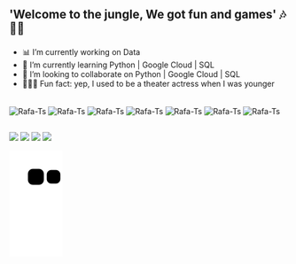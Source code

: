 <a> <h2>
'Welcome to the jungle, We got fun and games' 🎶  🌹🔫 
</h2> </a>
</n>

- 📊 I’m currently working on Data
- 🐍 I’m currently learning Python | Google Cloud | SQL
- 👯 I’m looking to collaborate on Python | Google Cloud | SQL
- 👩🏼‍🎤 Fun fact: yep, I used to be a theater actress when I was younger



<div style="display: inline_block"><br>
  
  <img align="center" alt="Rafa-Ts" height="60" width="50" src="https://cdn.jsdelivr.net/gh/devicons/devicon/icons/googlecloud/googlecloud-original.svg" />
  <img align="center" alt="Rafa-Ts" height="60" width="50" src="https://cdn.jsdelivr.net/gh/devicons/devicon/icons/python/python-original-wordmark.svg" />
  <img align="center" alt="Rafa-Ts" height="60" width="50" src="https://cdn.jsdelivr.net/gh/devicons/devicon/icons/html5/html5-plain-wordmark.svg" />
  <img align="center" alt="Rafa-Ts" height="60" width="50" src="https://cdn.jsdelivr.net/gh/devicons/devicon/icons/mongodb/mongodb-plain-wordmark.svg" />
  <img align="center" alt="Rafa-Ts" height="60" width="50" src="https://cdn.jsdelivr.net/gh/devicons/devicon/icons/jupyter/jupyter-original-wordmark.svg" />
  <img align="center" alt="Rafa-Ts" height="60" width="50" src="https://cdn.jsdelivr.net/gh/devicons/devicon/icons/pandas/pandas-original.svg" />
  <img align="center" alt="Rafa-Ts" height="60" width="50" src="https://cdn.jsdelivr.net/gh/devicons/devicon/icons/canva/canva-original.svg" />
  
   ##
 
<div> 
  <a href="https://www.linkedin.com/in/marina-gaspar" target="_blank"><img src="https://img.shields.io/badge/-LinkedIn-%230077B5?style=for-the-badge&logo=linkedin&logoColor=white" target="_blank"></a>
  <a href = "mailto:contatomgasparts@gmail.com"><img src="https://img.shields.io/badge/-Gmail-%23333?style=for-the-badge&logo=gmail&logoColor=white" target="_blank"></a>
  <a href="https://discord.gg/NnXGpBaw" target="_blank"><img src="https://img.shields.io/badge/Discord-7289DA?style=for-the-badge&logo=discord&logoColor=white" target="_blank"></a> 
  <a href="https://wa.me/5598982567392" target="_blank"><img src="https://img.shields.io/badge/WhatsApp-25D366?style=for-the-badge&logo=whatsapp&logoColor=white" target="_blank"></a> 


  ![Snake animation](https://github.com/rafaballerini/rafaballerini/blob/output/github-contribution-grid-snake.svg) 
 
</div>
  


